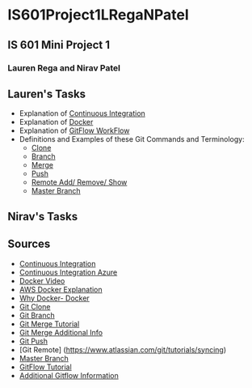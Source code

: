 # IS601Project1LRegaNPatel
## IS 601 Mini Project 1
### Lauren Rega and Nirav Patel

## Lauren's Tasks
- Explanation of [Continuous Integration](/ContinuousIntegration.md)
- Explanation of [Docker](/Docker.md)
- Explanation of [GitFlow WorkFlow](/GitFlowWorkFlow.md)
- Definitions and Examples of these Git Commands and Terminology:
  - [Clone](/Clone.md)
  - [Branch](/Branch.md)
  - [Merge](/Merge.md)
  - [Push](/Push.md)
  - [Remote Add/ Remove/ Show](/RemoteAddRemoveShow.md)
  - [Master Branch](/MasterBranch.md)
  

## Nirav's Tasks


## Sources
- [Continuous Integration](https://www.bing.com/videos/search?q=continuous+integration&&view=detail&mid=3F69801D052FC4EF25B83F69801D052FC4EF25B8&&FORM=VRDGAR&ru=%2Fvideos%2Fsearch%3Fq%3Dcontinuous%2Bintegration%26FORM%3DHDRSC3)
- [Continuous Integration Azure](https://docs.microsoft.com/en-us/azure/devops/learn/what-is-continuous-integration#:~:text=Continuous%20Integration%20(CI)%20is%20the%20process%20of%20automating,version%20control%20repository%20after%20every%20small%20task%20completion.)
- [Docker Video](https://www.bing.com/videos/search?q=what+is+docker&ru=%2fvideos%2fsearch%3fq%3dwhat%2bis%2bdocker%26qpvt%3dwhat%2bis%2bdocker%26FORM%3dVDRE&qpvt=what+is+docker&view=detail&mid=2832CF1EB1A7B2D32F632832CF1EB1A7B2D32F63&rvsmid=19779B57BB78F4E3B97419779B57BB78F4E3B974&FORM=VDQVAP)
- [AWS Docker Explanation](https://aws.amazon.com/docker/)
- [Why Docker- Docker](https://www.docker.com/why-docker)
- [Git Clone](https://www.toolsqa.com/git/git-clone/)
- [Git Branch](https://www.hostinger.com/tutorials/how-to-use-git-branches/)
- [Git Merge Tutorial](https://www.freecodecamp.org/news/an-introduction-to-git-merge-and-rebase-what-they-are-and-how-to-use-them-131b863785f/)
- [Git Merge Additional Info](https://www.atlassian.com/git/tutorials/using-branches/git-merge)
- [Git Push](https://www.atlassian.com/git/tutorials/syncing/git-push)
- [Git Remote] (https://www.atlassian.com/git/tutorials/syncing)
- [Master Branch](https://www.git-tower.com/learn/git/glossary/master/#:~:text=In%20Git,%20%22master%22%20is%20a%20naming%20convention%20for,a%20repository's%20%22default%22%20branch.%20The%20Git%20Cheat%20Sheet)
- [GitFlow Tutorial](https://www.atlassian.com/git/tutorials/comparing-workflows/gitflow-workflow#:~:text=The%20overall%20flow%20of%20Gitflow%20is:%201%20A,branch%20is%20created%20from%20master%20More%20items...)
- [Additional Gitflow Information](https://datasift.github.io/gitflow/IntroducingGitFlow.html)
